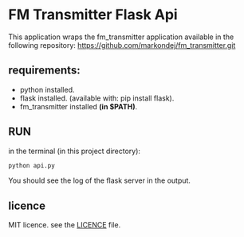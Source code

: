 # FM Transmitter Flask Api
This application wraps the fm_transmitter application available in the following repository: https://github.com/markondej/fm_transmitter.git
## requirements:
- python installed.
- flask installed. (available with: pip install flask).
- fm_transmitter installed <b>(in $PATH)</b>.

## RUN
in the terminal (in this project directory):
``` bash
python api.py
```
You should see the log of the flask server in the output.

## licence
MIT licence.
see the [LICENCE](./LICENCE) file.
